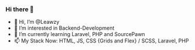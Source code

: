 ### Hi there 👋

<!--
**Leawzy/Leawzy** is a ✨ _special_ ✨ repository because its `README.md` (this file) appears on your GitHub profile.

Here are some ideas to get you started:

- 🔭 I’m currently working on ...
- 🌱 I’m currently learning ...
- 👯 I’m looking to collaborate on ...
- 🤔 I’m looking for help with ...
- 💬 Ask me about ...
- 📫 How to reach me: ...
- 😄 Pronouns: ...
- ⚡ Fun fact: ...
-->

- 👋 Hi, I’m @Leawzy
- 👀 I’m interested in Backend-Development
- 🌱 I’m currently learning Laravel, PHP and SourcePawn
- 📫 My Stack Now: HTML, JS, CSS {Grids and Flex} / SCSS, Laravel, PHP
